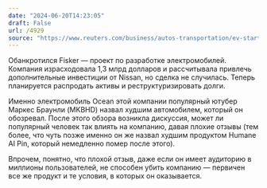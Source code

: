 ```yaml
---
date: "2024-06-20T14:23:05"
draft: False
url: /4929
source: "https://www.reuters.com/business/autos-transportation/ev-startup-fisker-files-bankruptcy-2024-06-18/"
---
```


Обанкротился Fisker — проект по разработке электромобилей. Компания израсходовала 1,3 млрд долларов и рассчитывала привлечь дополнительные инвестиции от Nissan, но сделка не случилась. Теперь планируется распродать активы и реструктуризировать долги. 

Именно электромобиль Ocean этой компании популярный ютубер Маркес Браунли (MKBHD) назвал худшим автомобилем, который он обозревал. После этого обзора возникла дискуссия, может ли популярный человек так влиять на компанию, давая плохие отзывы (тем более, что чуть позже именно он же назвал худшим продуктом Humane AI Pin, который немедленно помер после этого).

Впрочем, понятно, что плохой отзыв, даже если он имеет аудиторию в миллионы пользователей, не способен убить компанию — первичен все же продукт и те условия, в которых он оказывается.
